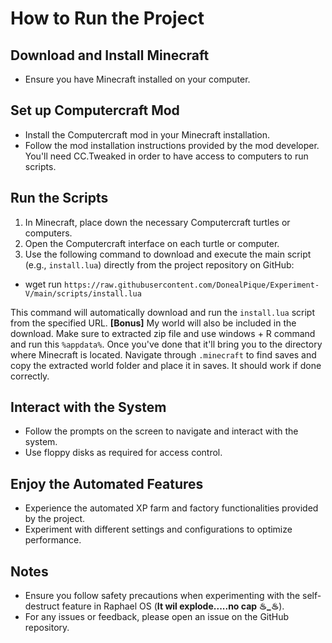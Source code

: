 # How to Run the Project

## Download and Install Minecraft

- Ensure you have Minecraft installed on your computer.

## Set up Computercraft Mod

- Install the Computercraft mod in your Minecraft installation.
- Follow the mod installation instructions provided by the mod developer. You'll need CC.Tweaked in order to have access to computers to run scripts.

## Run the Scripts

1. In Minecraft, place down the necessary Computercraft turtles or computers.
2. Open the Computercraft interface on each turtle or computer.
3. Use the following command to download and execute the main script (e.g., `install.lua`) directly from the project repository on GitHub:

- wget run `https://raw.githubusercontent.com/DonealPique/Experiment-V/main/scripts/install.lua`

This command will automatically download and run the `install.lua` script from the specified URL. **[Bonus]** My world will also be included in the download. Make sure to extracted zip file and use windows + R command and run this `%appdata%`. Once you've done that it'll bring you to the directory where Minecraft is located. Navigate through `.minecraft` to find saves and copy the extracted world folder and place it in saves. It should work if done correctly.

## Interact with the System

- Follow the prompts on the screen to navigate and interact with the system.
- Use floppy disks as required for access control.

## Enjoy the Automated Features

- Experience the automated XP farm and factory functionalities provided by the project.
- Experiment with different settings and configurations to optimize performance.

## Notes

- Ensure you follow safety precautions when experimenting with the self-destruct feature in Raphael OS (**It wil explode.....no cap ♨︎_♨︎**).
- For any issues or feedback, please open an issue on the GitHub repository.
